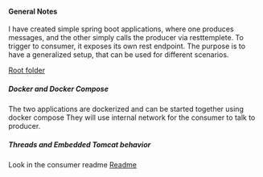 #### General Notes
I have created simple spring boot applications, where one produces messages, and the other simply calls the producer via resttemplete.
To trigger to consumer, it exposes its own rest endpoint.
The purpose is to have a generalized setup, that can be used for different scenarios.

[Root folder](../../javacode/rest)

##### Docker and Docker Compose

The two applications are dockerized and can be started together using docker compose
They will use internal network for the consumer to talk to producer.

##### Threads and Embedded Tomcat behavior

Look in the consumer readme
[Readme](../../javacode/rest/basic-rest-app/README.md)